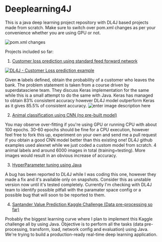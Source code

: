 

# Deeplearning4J
This is a java deep learning project repository with DL4J based projects made from scratch. Make sure to switch over pom.xml changes as per your convenience whether you are using GPU or not. 

![pom.xml changes](https://user-images.githubusercontent.com/517415/41832175-8cd327a8-7868-11e8-82cd-05cc429d010a.png)

Projects included so far:

1) [Customer loss prediction using standard feed forward network](https://github.com/rahul-raj/Deeplearning4J/blob/master/src/main/java/DeepLearning4j.java)

 [![DL4J - Customer Loss prediction example](https://img.youtube.com/vi/DGllOCWL5w0/0.jpg)](https://www.youtube.com/watch?v=DGllOCWL5w0)
 
Given **n** labels defined, obtain the probability of a customer who leaves the bank. The problem statement is taken from a course driven by superdatasciene team. They discuss Keras implementation for the same while this is a small attempt to do the same with Java. Keras has managed to obtain 83% consistent accuracy however DL4J model outperform Keras as it gives 85.5% of consistent accuracy. 
![enter image description here](https://user-images.githubusercontent.com/517415/41832945-f24ea744-786b-11e8-8b99-022508c2e10a.png)

2) [Animal classification using CNN (no pre-built model)](https://github.com/rahul-raj/Deeplearning4J/blob/master/src/main/java/AnimalClassifier.java)

You may observe over-fitting if you're using GPU or running CPU with about 100 epochs. 30-60 epochs should be fine for a CPU execution, however feel free to fork this up, experiment on your own and send me a pull request if you obtain a good CNN model better than this existing one! DL4J github examples used alexnet while we just coded a custom model from scratch. 4 animal labels and around 6000 images in total (training+testing). More images would result in an obvious increase of accuracy.

3) [HyperParameter tuning using Java](https://github.com/rahul-raj/Deeplearning4J/blob/master/src/main/java/HyperParamTuning.java)

A bug has been reported to DL4J while I was coding this one, however they made a fix and it's available only on snapshots. Consider this as unstable version now until it's tested completely. Currently I'm checking with DL4J team to identify possible pitfall with the paramater space config or a possible bug that will soon to be reported to them. 

4) [Santander Value Prediction Kaggle Challenge (Data pre-processing so far)](https://github.com/rahul-raj/Deeplearning4J/blob/master/src/main/java/SantanderValuePrediction.java)

Probably the biggest learning curve where I plan to implement this Kaggle challenge all by using Java. Objective is to perform all the tasks (data pre-processing, transform, load, network config and evaluation) using Java. We're trying to build a production-ready real-time deep learning application. 

